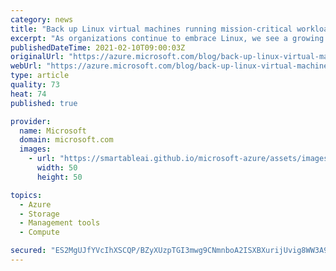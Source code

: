 ```yaml
---
category: news
title: "Back up Linux virtual machines running mission-critical workloads"
excerpt: "As organizations continue to embrace Linux, we see a growing number of enterprises running business and mission-critical workloads on Linux virtual machines in Azure. Azure Backup service offers application consistent backup of Linux virtual machines in Azure to safeguard against unintended destruction"
publishedDateTime: 2021-02-10T09:00:03Z
originalUrl: "https://azure.microsoft.com/blog/back-up-linux-virtual-machines-running-mission-critical-workloads/"
webUrl: "https://azure.microsoft.com/blog/back-up-linux-virtual-machines-running-mission-critical-workloads/"
type: article
quality: 73
heat: 74
published: true

provider:
  name: Microsoft
  domain: microsoft.com
  images:
    - url: "https://smartableai.github.io/microsoft-azure/assets/images/organizations/microsoft.com-50x50.jpg"
      width: 50
      height: 50

topics:
  - Azure
  - Storage
  - Management tools
  - Compute

secured: "ES2MgUJfYVcIhXSCQP/BZyXUzpTGI3mwg9CNmnboA2ISXBXurijUvig8WW3A9ohdBg7T7LWktg1zHvOUQcAmoPgx1EFDDxyvbGnImfP8z4Moy3aeVA9C7bctM6xtpMYaywi6auIWY9lPnyu4VuOC3C8jFwwinHadhd7GdL3vu8K10/kHqyuhXDR8/3Of8/ky8M0I4tnHR3TQzNenn19/h/pT8EXy5Rv7EdHR6zmnoH8v6Mhc4e4cwTFffKXpF5q3fS10NYnTHkCGpSuwpa+IIzK6EZGQehL1QVC49yMyYiSfAWFT4HNMA6DbcHWlfcDR4uOpUqZFYoV3mkGbib06BQ9jOr5elKLdEnoq+SpGCLE=;uS/8HZmHf73zTTtN2viyaQ=="
---
```


